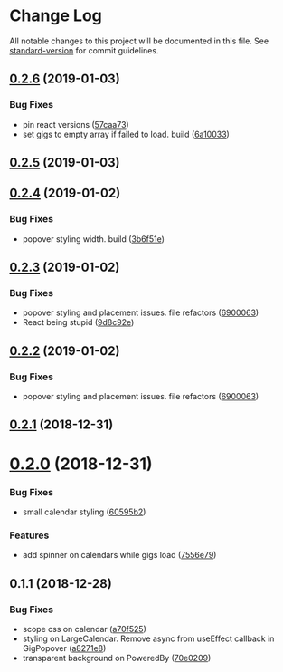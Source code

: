 # Change Log

All notable changes to this project will be documented in this file. See [standard-version](https://github.com/conventional-changelog/standard-version) for commit guidelines.

<a name="0.2.6"></a>
## [0.2.6](https://github.com/Jyve-App/jyve-react-calendar/compare/v0.2.5...v0.2.6) (2019-01-03)


### Bug Fixes

* pin react versions ([57caa73](https://github.com/Jyve-App/jyve-react-calendar/commit/57caa73))
* set gigs to empty array if failed to load. build ([6a10033](https://github.com/Jyve-App/jyve-react-calendar/commit/6a10033))



<a name="0.2.5"></a>
## [0.2.5](https://github.com/Jyve-App/jyve-react-calendar/compare/v0.2.4...v0.2.5) (2019-01-03)



<a name="0.2.4"></a>
## [0.2.4](https://github.com/Jyve-App/jyve-react-calendar/compare/v0.2.3...v0.2.4) (2019-01-02)


### Bug Fixes

* popover styling width. build ([3b6f51e](https://github.com/Jyve-App/jyve-react-calendar/commit/3b6f51e))



<a name="0.2.3"></a>
## [0.2.3](https://github.com/Jyve-App/jyve-react-calendar/compare/v0.2.1...v0.2.3) (2019-01-02)


### Bug Fixes

* popover styling and placement issues. file refactors ([6900063](https://github.com/Jyve-App/jyve-react-calendar/commit/6900063))
* React being stupid ([9d8c92e](https://github.com/Jyve-App/jyve-react-calendar/commit/9d8c92e))



<a name="0.2.2"></a>
## [0.2.2](https://github.com/Jyve-App/jyve-react-calendar/compare/v0.2.1...v0.2.2) (2019-01-02)


### Bug Fixes

* popover styling and placement issues. file refactors ([6900063](https://github.com/Jyve-App/jyve-react-calendar/commit/6900063))



<a name="0.2.1"></a>
## [0.2.1](https://github.com/Jyve-App/jyve-react-calendar/compare/v0.2.0...v0.2.1) (2018-12-31)



<a name="0.2.0"></a>
# [0.2.0](https://github.com/Jyve-App/jyve-react-calendar/compare/v0.1.1...v0.2.0) (2018-12-31)


### Bug Fixes

* small calendar styling ([60595b2](https://github.com/Jyve-App/jyve-react-calendar/commit/60595b2))


### Features

* add spinner on calendars while gigs load ([7556e79](https://github.com/Jyve-App/jyve-react-calendar/commit/7556e79))



<a name="0.1.1"></a>
## 0.1.1 (2018-12-28)


### Bug Fixes

* scope css on calendar ([a70f525](https://github.com/Jyve-App/jyve-react-calendar/commit/a70f525))
* styling on LargeCalendar. Remove async from useEffect callback in GigPopover ([a8271e8](https://github.com/Jyve-App/jyve-react-calendar/commit/a8271e8))
* transparent background on PoweredBy ([70e0209](https://github.com/Jyve-App/jyve-react-calendar/commit/70e0209))
